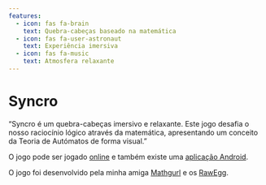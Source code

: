 ```yaml
---
features:
  - icon: fas fa-brain
    text: Quebra-cabeças baseado na matemática
  - icon: fas fa-user-astronaut
    text: Experiência imersiva
  - icon: fas fa-music
    text: Atmosfera relaxante
---
```


# Syncro

“Syncro é um quebra-cabeças imersivo e relaxante.
Este jogo desafia o nosso raciocínio lógico através da matemática, apresentando um conceito da Teoria de Autómatos de forma visual.”

<p>O jogo pode ser jogado <a class="external-link no-image" href="https://rawegg.itch.io/syncro">online</a> e também existe uma
<a class="external-link no-image" href="https://play.google.com/store/apps/details?id=com.RawEgg.Syncro">aplicação Android</a>.</p>

O jogo foi desenvolvido pela minha amiga [Mathgurl][mathgurl] e os [RawEgg][rawegg].

[mathgurl]: https://www.youtube.com/channel/UC5RV_s1Jh-jQI4HfexEIb2Q
[rawegg]: https://rawegg.itch.io/
